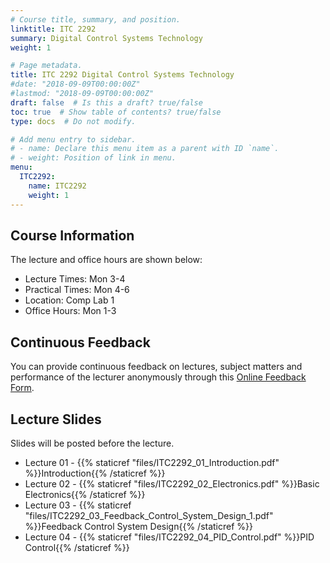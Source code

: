 ```yaml
---
# Course title, summary, and position.
linktitle: ITC 2292
summary: Digital Control Systems Technology
weight: 1

# Page metadata.
title: ITC 2292 Digital Control Systems Technology
#date: "2018-09-09T00:00:00Z"
#lastmod: "2018-09-09T00:00:00Z"
draft: false  # Is this a draft? true/false
toc: true  # Show table of contents? true/false
type: docs  # Do not modify.

# Add menu entry to sidebar.
# - name: Declare this menu item as a parent with ID `name`.
# - weight: Position of link in menu.
menu:
  ITC2292:
    name: ITC2292
    weight: 1
---
```


## Course Information
The lecture and office hours are shown below:

- Lecture Times: Mon 3-4
- Practical Times: Mon 4-6
- Location: Comp Lab 1
- Office Hours: Mon 1-3

## Continuous Feedback
You can provide continuous feedback on lectures, subject matters and performance of the lecturer anonymously through this [Online Feedback Form](https://goo.gl/forms/0QkX4MapDyZp69ts2).
 
## Lecture Slides
Slides will be posted before the lecture.

- Lecture 01 - {{% staticref "files/ITC2292_01_Introduction.pdf" %}}Introduction{{% /staticref %}}
- Lecture 02 - {{% staticref "files/ITC2292_02_Electronics.pdf" %}}Basic Electronics{{% /staticref %}}
- Lecture 03 - {{% staticref "files/ITC2292_03_Feedback_Control_System_Design_1.pdf" %}}Feedback Control System Design{{% /staticref %}}
- Lecture 04 - {{% staticref "files/ITC2292_04_PID_Control.pdf" %}}PID Control{{% /staticref %}}
